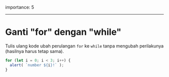 importance: 5

---

# Ganti "for" dengan "while"

Tulis ulang kode ubah perulangan `for` ke `while` tanpa mengubah perilakunya (hasilnya harus tetap sama).

```js run
for (let i = 0; i < 3; i++) {
  alert( `number ${i}!` );
}
```

